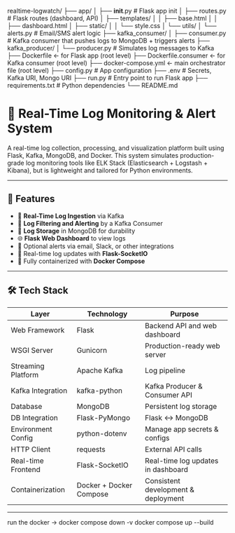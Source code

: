 realtime-logwatch/
├── app/
│   ├── __init__.py              # Flask app init
│   ├── routes.py                # Flask routes (dashboard, API)
│   ├── templates/
│   │   ├── base.html
│   │   ├── dashboard.html
│   ├── static/
│   │   └── style.css
│   └── utils/
│       └── alerts.py            # Email/SMS alert logic
├── kafka_consumer/
│   ├── consumer.py              # Kafka consumer that pushes logs to MongoDB + triggers alerts
├── kafka_producer/
│   └── producer.py              # Simulates log messages to Kafka
├── Dockerfile               ← for Flask app (root level)
├── Dockerfile.consumer      ← for Kafka consumer (root level)
├── docker-compose.yml       ← main orchestrator file (root level)
├── config.py                    # App configuration
├── .env                         # Secrets, Kafka URI, Mongo URI
├── run.py                       # Entry point to run Flask app
├── requirements.txt             # Python dependencies
└── README.md

# 🔎 Real-Time Log Monitoring & Alert System

A real-time log collection, processing, and visualization platform built using Flask, Kafka, MongoDB, and Docker. This system simulates production-grade log monitoring tools like ELK Stack (Elasticsearch + Logstash + Kibana), but is lightweight and tailored for Python environments.

---

## 🚀 Features

- 📡 **Real-Time Log Ingestion** via Kafka
- 🧠 **Log Filtering and Alerting** by a Kafka Consumer
- 💾 **Log Storage** in MongoDB for durability
- 🌐 **Flask Web Dashboard** to view logs
- 🔔 Optional alerts via email, Slack, or other integrations
- 🔄 Real-time log updates with **Flask-SocketIO**
- 🐳 Fully containerized with **Docker Compose**

---

## 🛠 Tech Stack

| Layer                  | Technology            | Purpose                             |
|------------------------|-----------------------|-------------------------------------|
| Web Framework          | Flask                 | Backend API and web dashboard       |
| WSGI Server            | Gunicorn              | Production-ready web server         |
| Streaming Platform     | Apache Kafka          | Log pipeline                        |
| Kafka Integration      | kafka-python          | Kafka Producer & Consumer API       |
| Database               | MongoDB               | Persistent log storage              |
| DB Integration         | Flask-PyMongo         | Flask ↔ MongoDB                     |
| Environment Config     | python-dotenv         | Manage app secrets & configs        |
| HTTP Client            | requests              | External API calls                  |
| Real-time Frontend     | Flask-SocketIO        | Real-time log updates in dashboard  |
| Containerization       | Docker + Docker Compose| Consistent development & deployment |

---

run the docker -> 
docker compose down -v
docker compose up --build
